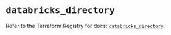 # `databricks_directory`

Refer to the Terraform Registry for docs: [`databricks_directory`](https://registry.terraform.io/providers/databricks/databricks/1.81.1/docs/resources/directory).
